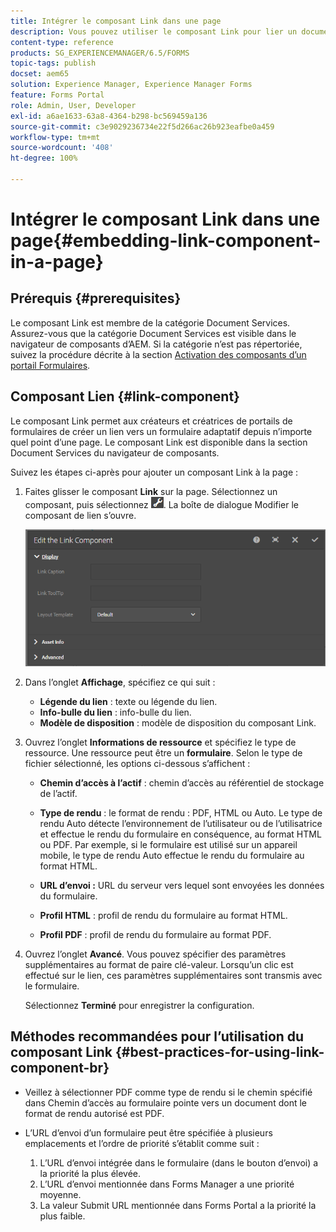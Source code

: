 ```yaml
---
title: Intégrer le composant Link dans une page
description: Vous pouvez utiliser le composant Link pour lier un document adaptatif ou un formulaire adaptatif depuis la page que vous souhaitez.
content-type: reference
products: SG_EXPERIENCEMANAGER/6.5/FORMS
topic-tags: publish
docset: aem65
solution: Experience Manager, Experience Manager Forms
feature: Forms Portal
role: Admin, User, Developer
exl-id: a6ae1633-63a8-4364-b298-bc569459a136
source-git-commit: c3e9029236734e22f5d266ac26b923eafbe0a459
workflow-type: tm+mt
source-wordcount: '408'
ht-degree: 100%

---
```


# Intégrer le composant Link dans une page{#embedding-link-component-in-a-page}

## Prérequis {#prerequisites}

Le composant Link est membre de la catégorie Document Services. Assurez-vous que la catégorie Document Services est visible dans le navigateur de composants d’AEM. Si la catégorie n’est pas répertoriée, suivez la procédure décrite à la section [Activation des composants d’un portail Formulaires](/help/forms/using/enabling-forms-portal-components.md).

## Composant Lien {#link-component}

Le composant Link permet aux créateurs et créatrices de portails de formulaires de créer un lien vers un formulaire adaptatif depuis n’importe quel point d’une page. Le composant Link est disponible dans la section Document Services du navigateur de composants.

Suivez les étapes ci-après pour ajouter un composant Link à la page :

1. Faites glisser le composant **Link** sur la page. Sélectionnez un composant, puis sélectionnez ![cmppr](assets/cmppr.png). La boîte de dialogue Modifier le composant de lien s’ouvre.

   ![edit-link-component](assets/edit-link-component.png)

1. Dans l’onglet **Affichage**, spécifiez ce qui suit :

   * **Légende du lien** : texte ou légende du lien.
   * **Info-bulle du lien** : info-bulle du lien.
   * **Modèle de disposition** : modèle de disposition du composant Link.

1. Ouvrez l’onglet **Informations de ressource** et spécifiez le type de ressource. Une ressource peut être un **formulaire**. Selon le type de fichier sélectionné, les options ci-dessous s’affichent : 

   * **Chemin d’accès à l’actif** : chemin d’accès au référentiel de stockage de l’actif.

   * **Type de rendu** : le format de rendu : PDF, HTML ou Auto. Le type de rendu Auto détecte l’environnement de l’utilisateur ou de l’utilisatrice et effectue le rendu du formulaire en conséquence, au format HTML ou PDF. Par exemple, si le formulaire est utilisé sur un appareil mobile, le type de rendu Auto effectue le rendu du formulaire au format HTML.
   * **URL d’envoi :** URL du serveur vers lequel sont envoyées les données du formulaire.
   * **Profil HTML** : profil de rendu du formulaire au format HTML.
   * **Profil PDF** : profil de rendu du formulaire au format PDF.

1. Ouvrez l’onglet **Avancé**. Vous pouvez spécifier des paramètres supplémentaires au format de paire clé-valeur. Lorsqu’un clic est effectué sur le lien, ces paramètres supplémentaires sont transmis avec le formulaire.

   Sélectionnez **Terminé** pour enregistrer la configuration.

## Méthodes recommandées pour l’utilisation du composant Link {#best-practices-for-using-link-component-br}

* Veillez à sélectionner PDF comme type de rendu si le chemin spécifié dans Chemin d’accès au formulaire pointe vers un document dont le format de rendu autorisé est PDF.
* L’URL d’envoi d’un formulaire peut être spécifiée à plusieurs emplacements et l’ordre de priorité s’établit comme suit :

   1. L’URL d’envoi intégrée dans le formulaire (dans le bouton d’envoi) a la priorité la plus élevée.
   1. L’URL d’envoi mentionnée dans Forms Manager a une priorité moyenne.
   1. La valeur Submit URL mentionnée dans Forms Portal a la priorité la plus faible.
